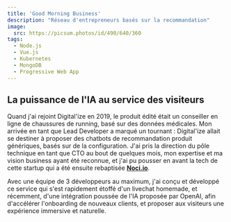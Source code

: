 ```yaml
---
title: 'Good Morning Business'
description: "Réseau d'entrepreneurs basés sur la recommandation"
image:
  src: https://picsum.photos/id/490/640/360
tags:
  - Node.js
  - Vue.js
  - Kubernetes
  - MongoDB
  - Progressive Web App
---
```


## La puissance de l'IA au service des visiteurs

Quand j'ai rejoint Digital'ize en 2019, le produit édité était un conseiller en ligne de chaussures de running, basé sur des données médicales. Mon arrivée en tant que Lead Developer a marqué un tournant : Digital'ize allait se destiner à proposer des chatbots de recommandation produit génériques, basés sur de la configuration. J'ai pris la direction du pôle technique en tant que CTO au bout de quelques mois, mon expertise et ma vision business ayant été reconnue, et j'ai pu pousser en avant la tech de cette startup qui a été ensuite rebaptisée [**Noci.io**](https://noci.io).

Avec une équipe de 3 développeurs au maximum, j'ai conçu et développé ce service qui s'est rapidement étoffé d'un livechat homemade, et récemment, d'une intégration poussée de l'IA proposée par OpenAI, afin d'accélérer l'onboarding de nouveaux clients, et proposer aux visiteurs une expérience immersive et naturelle.
